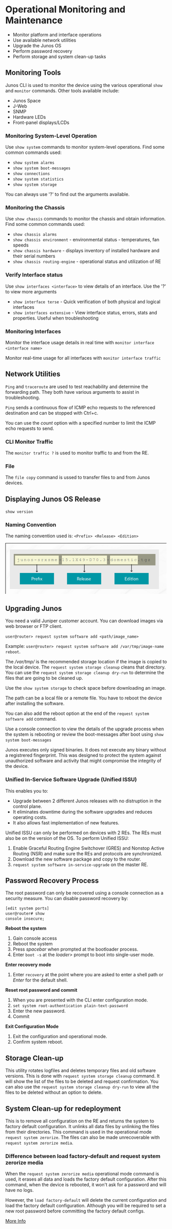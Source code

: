 # Operational Monitoring and Maintenance

- Monitor platform and interface operations
- Use available network utilities
- Upgrade the Junos OS
- Perform password recovery
- Perform storage and system clean-up tasks

## Monitoring Tools

Junos CLI is used to monitor the device using the various operational `show` and `monitor` commands. Other tools available include:

- Junos Space
- J-Web
- SNMP
- Hardware LEDs
- Front-panel displays/LCDs

### Monitoring System-Level Operation

Use `show system` commands to monitor system-level operations. Find some common commands used:

- `show system alarms`
- `show system boot-messages`
- `show connections`
- `show system statistics`
- `show system storage`

You can always use '?' to find out the arguments available.

### Monitoring the Chassis

Use `show chassis` commands to monitor the chassis and obtain information. Find some common commands used:

- `show chassis alarms`
- `show chassis environment` - environmental status - temperatures, fan speeds
- `show chassis hardware` - displays inventory of installed hardware and their serial numbers
- `show chassis routing-engine` - operational status and utilization of RE

### Verify Interface status

Use `show interfaces <interface>` to view details of an interface. Use the '?' to view more arguments

- `show interface terse` - Quick verification of both physical and logical interfaces
- `show interfaces extensive` - View interface status, errors, stats and properties. Useful when troubleshooting

### Monitoring Interfaces

Monitor the interface usage details in real time with `monitor interface <interface name>`

Monitor real-time usage for all interfaces with `monitor interface traffic`

## Network Utilities

`Ping` and `traceroute` are used to test reachability and determine the forwarding path. They both have various arguments to assist in troubleshooting.

`Ping` sends a continuous flow of ICMP echo requests to the referenced destination and can be stopped with Ctrl+c.

You can use the *count* option with a specified number to limit the ICMP echo requests to send.

### CLI Monitor Traffic

The `monitor traffic ?` is used to monitor traffic to and from the RE.

### File

The `file copy` command is ussed to transfer files to and from Junos devices.

## Displaying Junos OS Release

`show version`

### Naming Convention

The naming convention used is: `<Prefix> <Release> <Edition>`

![Naming Convention](../images/Module_6/naming_convention.png)

## Upgrading Junos

You need a valid Juniper customer account. You can download images via web browser or FTP client.

`user@router> request system software add <path/image_name>`

Example: `user@router> request system software add /var/tmp/image-name reboot`.

The */var/tmp/* is the recommended storage location if the image is copied to the local device. The `request system storage cleanup` cleans that directory. You can use the `request system storage cleanup dry-run` to determine the files that are going to be cleaned up.

Use the `show system storage` to check space before downloading an image.

The path can be a local file or a remote file. You have to reboot the device after installing the software.

You can also add the reboot option at the end of the `request system software add` command.

Use a console connection to view the details of the upgrade process when the system is rebooting or review the boot-messages after boot using `show system boot-messages`

Junos executes only signed binaries. It does not execute any binary without a registrered fingerprint. This was designed to protect the system against unauthorized software and activity that might compromise the integrity of the device.

### Unified In-Service Software Upgrade (Unified ISSU)

This enables you to:

- Upgrade between 2 different Junos releases with no distruption in the control plane.
- It eliminates downtime during the software upgrades and reduces operating costs.
- It also allows fast implementation of new features.

Unified ISSU can only be performed on devices with 2 REs. The REs must also be on the version of the OS. To perform Unified ISSU:

1. Enable Graceful Routing Engine Switchover (GRES) and Nonstop Active Routing (NSR) and make sure the REs and protocols are synchronized.
2. Download the new software package and copy to the router.
3. `request system software in-service-upgrade` on the master RE.

## Password Recovery Process

The root password can only be recovered using a console connection as a security measure. You can disable password recovery by:

```text
[edit system ports]
user@router# show
console insecure;
```

**Reboot the system**
1. Gain console access
2. Reboot the system
3. Press *spacebar* when prompted at the bootloader process.
4. Enter `boot -s` at the *loader>* prompt to boot into single-user mode.

**Enter recovery mode**
1. Enter `recovery` at the point where you are asked to enter a shell path or *Enter* for the default shell.

**Reset root password and commit**
1. When you are presented with the CLI enter configuration mode.
2. `set system root-authentication plain-text-password`
3. Enter the new password.
4. Commit

**Exit Configuration Mode**
1. Exit the configuration and operational mode.
2. Confirm system reboot.

## Storage Clean-up

This utility rotates logfiles and deletes temporary files and old software versions. This is done with `request system storage cleanup` command. It will show the list of the files to be deleted and request confirmation. You can also use the `request system storage cleanup dry-run` to view all the files to be deleted without an option to delete.

## System Clean-up for redeployment

This is to remove all configuration on the RE and returns the system to factory default configuration. It unlinks all data files by unlinking the files from their directories. This command is used in the operational mode `request system zerorize`. The files can also be made unrecoverable with `request system zerorize media`.

### Difference between load factory-default and request system zerorize media

When the `request system zerorize media` operational mode command is used, it erases all data and loads the factory default configuration. After this command, when the device is rebooted, it won't ask for a password and will have no logs.

However, the `load factory-default` will delete the current configuration and load the factory default configuration. Although you will be required to set a new root password before committing the factory default configs.

[More Info](https://kb.juniper.net/InfoCenter/index?page=content&id=KB23787)
